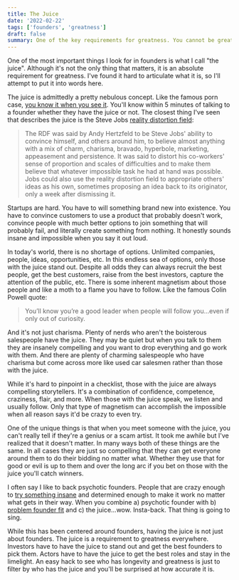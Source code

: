 ```yaml
---
title: The Juice
date: '2022-02-22'
tags: ['founders', 'greatness']
draft: false
summary: One of the key requirements for greatness. You cannot be great without the juice.
---
```


One of the most important things I look for in founders is what I call "the juice". Although it's not the only thing that matters, it is an absolute requirement for greatness. I've found it hard to articulate what it is, so I'll attempt to put it into words here. 

The juice is admittedly a pretty nebulous concept. Like the famous porn case, [you know it when you see it](https://en.wikipedia.org/wiki/I_know_it_when_I_see_it). You'll know within 5 minutes of talking to a founder whether they have the juice or not. The closest thing I've seen that describes the juice is the Steve Jobs [reality distortion field](https://en.wikipedia.org/wiki/Reality_distortion_field): 

> The RDF was said by Andy Hertzfeld to be Steve Jobs' ability to convince himself, and others around him, to believe almost anything with a mix of charm, charisma, bravado, hyperbole, marketing, appeasement and persistence. It was said to distort his co-workers' sense of proportion and scales of difficulties and to make them believe that whatever impossible task he had at hand was possible. Jobs could also use the reality distortion field to appropriate others' ideas as his own, sometimes proposing an idea back to its originator, only a week after dismissing it.

Startups are hard. You have to will something brand new into existence. You have to convince customers to use a product that probably doesn't work, convince people with much better options to join something that will probably fail, and literally create something from nothing. It honestly sounds insane and impossible when you say it out loud.

In today's world, there is no shortage of options. Unlimited companies, people, ideas, opportunities, etc. In this endless sea of options, only those with the juice stand out. Despite all odds they can always recruit the best people, get the best customers, raise from the best investors, capture the attention of the public, etc. There is some inherent magnetism about those people and like a moth to a flame you have to follow. Like the famous Colin Powell quote:

> You’ll know you’re a good leader when people will follow you...even if only out of curiosity.

And it's not just charisma. Plenty of nerds who aren't the boisterous salespeople have the juice. They may be quiet but when you talk to them they are insanely compelling and you want to drop everything and go work with them. And there are plenty of charming salespeople who have charisma but come across more like used car salesmen rather than those with the juice. 

While it's hard to pinpoint in a checklist, those with the juice are always compelling storytellers. It's a combination of confidence, competence, craziness, flair, and more. When those with the juice speak, we listen and usually follow. Only that type of magnetism can accomplish the impossible when all reason says it'd be crazy to even try.

One of the unique things is that when you meet someone with the juice, you can't really tell if they're a genius or a scam artist. It took me awhile but I've realized that it doesn't matter. In many ways both of these things are the same. In all cases they are just so compelling that they can get everyone around them to do their bidding no matter what. Whether they use that for good or evil is up to them and over the long arc if you bet on those with the juice you'll catch winners.

I often say I like to back psychotic founders. People that are crazy enough to [try something insane](/blog/pick-hard-problems) and determined enough to make it work no matter what gets in their way. When you combine a) psychotic founder with b) [problem founder fit](/blog/problem-founder-fit) and c) the juice...wow. Insta-back. That thing is going to sing. 

While this has been centered around founders, having the juice is not just about founders. The juice is a requirement to greatness everywhere. Investors have to have the juice to stand out and get the best founders to pick them. Actors have to have the juice to get the best roles and stay in the limelight. An easy hack to see who has longevity and greatness is just to filter by who has the juice and you'll be surprised at how accurate it is.